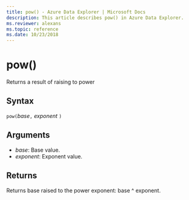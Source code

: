 ```yaml
---
title: pow() - Azure Data Explorer | Microsoft Docs
description: This article describes pow() in Azure Data Explorer.
ms.reviewer: alexans
ms.topic: reference
ms.date: 10/23/2018
---
```

# pow()

Returns a result of raising to power

## Syntax

`pow(`*base*`,` *exponent* `)`

## Arguments

* *base*: Base value.
* *exponent*: Exponent value.

## Returns

Returns base raised to the power exponent: base ^ exponent.